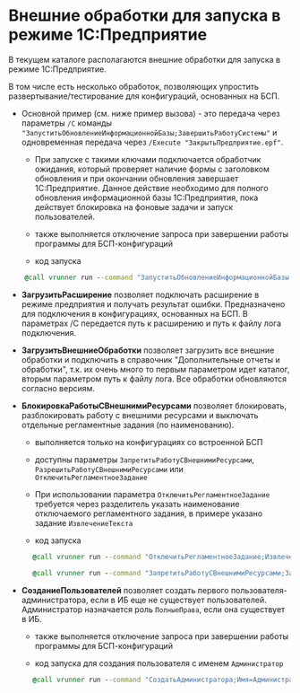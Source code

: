 # Внешние обработки для запуска в режиме 1С:Предприятие

В текущем каталоге располагаются внешние обработки для запуска в режиме 1С:Предприятие.

В том числе есть несколько обработок, позволяющих упростить развертывание/тестирование для конфигураций, основанных на БСП.

+ Основной пример (см. ниже пример вызова) - это передача через параметры `/C` команды `"ЗапуститьОбновлениеИнформационнойБазы;ЗавершитьРаботуСистемы"` и одновременная передача через `/Execute "ЗакрытьПредприятие.epf"`.

  + При запуске с такими ключами подключается обработчик ожидания, который проверяет наличие формы с заголовком обновления и при окончании обновления завершает 1С:Предприятие. Данное действие необходимо для полного обновления информационной базы 1С:Предприятия, пока действует блокировка на фоновые задачи и запуск пользователей.

  + также выполняется отключение запроса при завершении работы программы для БСП-конфигураций

  + код запуска

```bat
    @call vrunner run --command "ЗапуститьОбновлениеИнформационнойБазы;ЗавершитьРаботуСистемы;" --execute $runnerRoot\epf\ЗакрытьПредприятие.epf
```

+ **ЗагрузитьРасширение** позволяет подключать расширение в режиме предприятия и получать результат ошибки. Предназначено для подключения в конфигурациях, основанных на БСП. В параметрах /C передается путь к расширению и путь к файлу лога подключения.

+ **ЗагрузитьВнешниеОбработки** позволяет загрузить все внешние обработки и подключить в справочник "Дополнительные отчеты и обработки", т.к. их очень много то первым параметром идет каталог, вторым параметром путь к файлу лога. Все обработки обновляются согласно версиям.

+ **БлокировкаРаботыСВнешнимиРесурсами** позволяет блокировать, разблокировать работу с внешними ресурсами и выключать отдельные регламентные задания (по наименованию).
  
  + выполняется только на конфигурациях со встроенной БСП

  + доступны параметры `ЗапретитьРаботуСВнешнимиРесурсами`, `РазрешитьРаботуСВнешнимиРесурсами` или `ОтключитьРегламентноеЗадание`

  + При использовании параметра `ОтключитьРегламентноеЗадание` требуется через разделитель указать наименование отключаемого регламентного задания, в примере указано задание `ИзвлечениеТекста`

  + код запуска

```bat
      @call vrunner run --command "ОтключитьРегламентноеЗадание;ИзвлечениеТекста;ЗавершитьРаботуСистемы" --execute $runnerRoot\epf\БлокировкаРаботыСВнешнимиРесурсами.epf
```

```bat
      @call vrunner run --command "ЗапретитьРаботуСВнешнимиРесурсами;ЗавершитьРаботуСистемы" --execute $runnerRoot\epf\БлокировкаРаботыСВнешнимиРесурсами.epf
```

+ **СозданиеПользователей** позволяет создать первого пользователя-администратора, если в ИБ еще не существует пользователей. Администратор назначается роль `ПолныеПрава`, если она существует в ИБ.

  + также выполняется отключение запроса при завершении работы программы для БСП-конфигураций

  + код запуска для создания пользователя с именем `Администратор`

```bat
      @call vrunner run --command "СоздатьАдминистратора;Имя=Администратор;ЗавершитьРаботуСистемы" --execute $runnerRoot\epf\СоздатьПользователей.epf
```
